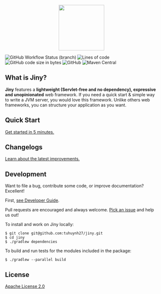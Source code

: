 <p align="center">
  <img width="150" src="https://i.imgur.com/OpG00Ct.png">
</p>

![GitHub Workflow Status (branch)](https://img.shields.io/github/workflow/status/tuhuynh27/jiny/Java%20CI%20runner/master?label=build&style=flat-square)
![Lines of code](https://img.shields.io/tokei/lines/github/huynhminhtufu/jiny?style=flat-square)
![GitHub code size in bytes](https://img.shields.io/github/languages/code-size/huynhminhtufu/jiny?style=flat-square)
![GitHub](https://img.shields.io/github/license/huynhminhtufu/jiny?style=flat-square)
![Maven Central](https://img.shields.io/maven-central/v/com.jinyframework/core?style=flat-square)

## What is Jiny?

**Jiny** features a **lightweight (Servlet-free and no dependency), expressive and unopinionated** web framework. If you need a quick start & simple way to write a JVM server, you would love this framework. Unlike others web frameworks, you can structure your application as you want.

## Quick Start

[Get started in 5 minutes.](https://jinyframework.com)

## Changelogs

[Learn about the latest improvements.](https://jinyframework.com/guide/changelogs.html)

## Development

Want to file a bug, contribute some code, or improve documentation? Excellent!

First, [see Developer Guide](https://jinyframework.com/guide/developer-guide.html).

Pull requests are encouraged and always welcome. [Pick an issue](https://github.com/tuhuynh27/jiny/issues) and help us out!

To install and work on Jiny locally:

```
$ git clone git@github.com:tuhuynh27/jiny.git
$ cd jiny
$ ./gradlew dependencies
```

To build and run tests for the modules included in the package:

```
$ ./gradlew --parallel build
```

## License

[Apache License 2.0](https://github.com/tuhuynh27/jiny/blob/master/LICENSE)
